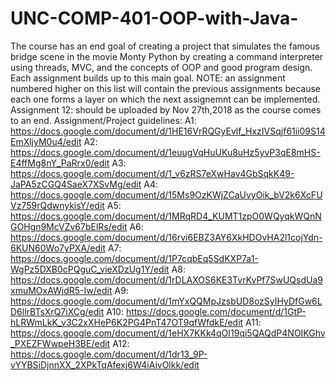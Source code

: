 # UNC-COMP-401-OOP-with-Java-
The course has an end goal of creating a project that simulates the famous bridge scene in the movie Monty Python by creating a command interpreter using threads, MVC, and the concepts of OOP and good program design. Each assignment builds up to this main goal.
NOTE: an assignment numbered higher on this list will contain the previous assignments because each one forms a layer on which the next assignemnt can be implemented. Assignment 12: should be uploaded by Nov 27th,2018 as the course comes to an end. 
Assignment/Project guidelines:
A1: https://docs.google.com/document/d/1HE16VrRQGyEvlf_HxzIVSqjf61ii09S14EmXljyM0u4/edit
A2: https://docs.google.com/document/d/1euugVqHuUKu8uHz5yvP3qE8mHS-E4ffMg8nY_PaRrx0/edit
A3: https://docs.google.com/document/d/1_v6zRS7eXwHav4GbSqkK49-JaPA5zCGQ4SaeX7XSvMg/edit
A4: https://docs.google.com/document/d/15Ms9OzKWjZCaUvyOik_bV2k6XcFUVz759rQdwnykisY/edit
A5: https://docs.google.com/document/d/1MRqRD4_KUMT1zpO0WQyqkWQnNGOHgn9McVZv67bElRs/edit
A6: https://docs.google.com/document/d/16rvi6EBZ3AY6XkHDOvHA2l1cojYdn-6KUN60Wo7yPXA/edit
A7: https://docs.google.com/document/d/1P7cqbEq5SdKXP7a1-WgPz5DXB0cPQguC_vieXDzUg1Y/edit
A8: https://docs.google.com/document/d/1rDLAXOS6KE3TvrKvPf7SwUQsdUa9xmuMOxAWjdR5-Iw/edit
A9: https://docs.google.com/document/d/1mYxQQMpJzsbUD8ozSyIHyDfGw6LD6llrBTsXrQ7iXCg/edit
A10: https://docs.google.com/document/d/1GtP-hLRWmLkK_v3C2xXHeP6K2PG4PnT47OT9qfWfdkE/edit
A11: https://docs.google.com/document/d/1eHX7KKk4qOI19qi5QAQdP4NOIKGhv_PXEZFWwpeH3BE/edit
A12: https://docs.google.com/document/d/1dr13_9P-vYYBSiDjnnXX_2XPkTqAfexj6W4iAivOlkk/edit

